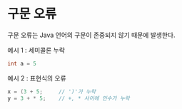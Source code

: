 # 구문 오류

구문 오류는 Java 언어의 구문이 존중되지 않기 때문에 발생한다.

예시 1 : 세미콜론 누락
```java
int a = 5
```

예시 2 : 표현식의 오류
```java
x = (3 + 5;     // ')'가 누락
y = 3 + * 5;    // +, * 사이에 인수가 누락 
```